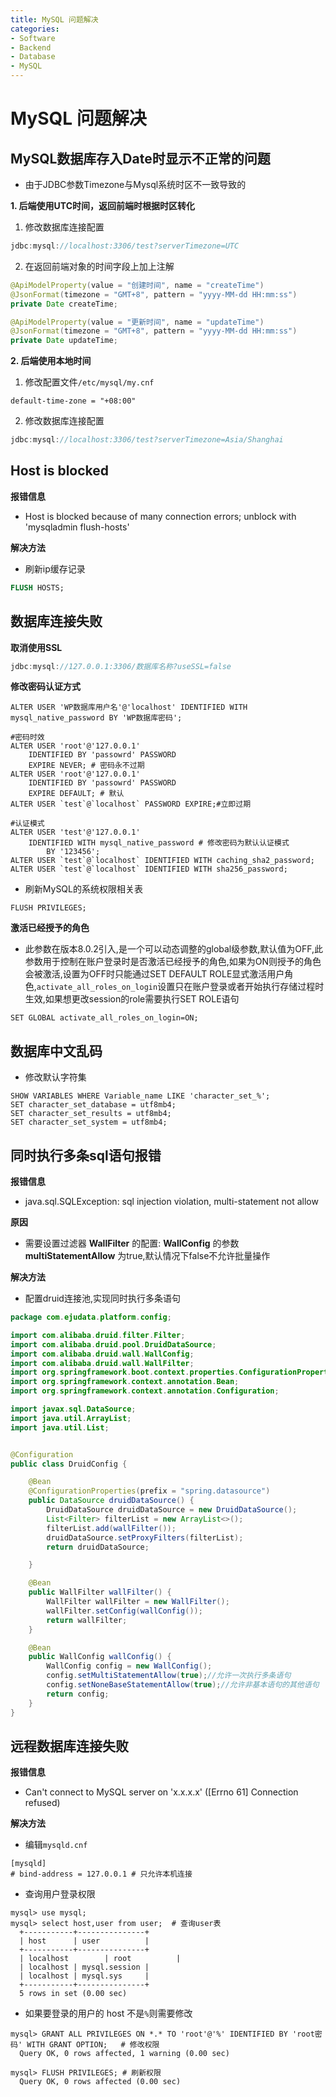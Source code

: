 ```yaml
---
title: MySQL 问题解决
categories:
- Software
- Backend
- Database
- MySQL
---
```

# MySQL 问题解决

## MySQL数据库存入Date时显示不正常的问题

- 由于JDBC参数Timezone与Mysql系统时区不一致导致的

**1. 后端使用UTC时间，返回前端时根据时区转化**

1. 修改数据库连接配置

```java
jdbc:mysql://localhost:3306/test?serverTimezone=UTC
```

2. 在返回前端对象的时间字段上加上注解

```java
@ApiModelProperty(value = "创建时间", name = "createTime")
@JsonFormat(timezone = "GMT+8", pattern = "yyyy-MM-dd HH:mm:ss")
private Date createTime;

@ApiModelProperty(value = "更新时间", name = "updateTime")
@JsonFormat(timezone = "GMT+8", pattern = "yyyy-MM-dd HH:mm:ss")
private Date updateTime;
```

**2. 后端使用本地时间**

1. 修改配置文件`/etc/mysql/my.cnf`

```
default-time-zone = "+08:00"
```

2. 修改数据库连接配置

```java
jdbc:mysql://localhost:3306/test?serverTimezone=Asia/Shanghai
```

## Host is blocked

**报错信息**

- Host is blocked because of many connection errors; unblock with 'mysqladmin flush-hosts'

**解决方法**

- 刷新ip缓存记录

```sql
FLUSH HOSTS;
```

## 数据库连接失败

**取消使用SSL**

```java
jdbc:mysql://127.0.0.1:3306/数据库名称?useSSL=false
```

**修改密码认证方式**

```mysql
ALTER USER 'WP数据库用户名'@'localhost' IDENTIFIED WITH mysql_native_password BY 'WP数据库密码';

#密码时效
ALTER USER 'root'@'127.0.0.1'
    IDENTIFIED BY 'passowrd' PASSWORD
    EXPIRE NEVER; # 密码永不过期
ALTER USER 'root'@'127.0.0.1'
    IDENTIFIED BY 'passowrd' PASSWORD
    EXPIRE DEFAULT; # 默认
ALTER USER `test`@`localhost` PASSWORD EXPIRE;#立即过期

#认证模式
ALTER USER 'test'@'127.0.0.1'
    IDENTIFIED WITH mysql_native_password # 修改密码为默认认证模式
        BY '123456';
ALTER USER `test`@`localhost` IDENTIFIED WITH caching_sha2_password;
ALTER USER `test`@`localhost` IDENTIFIED WITH sha256_password;
```

- 刷新MySQL的系统权限相关表

```mysql
FLUSH PRIVILEGES;
```

**激活已经授予的角色**

- 此参数在版本8.0.2引入,是一个可以动态调整的global级参数,默认值为OFF,此参数用于控制在账户登录时是否激活已经授予的角色,如果为ON则授予的角色会被激活,设置为OFF时只能通过SET DEFAULT ROLE显式激活用户角色,`activate_all_roles_on_login`设置只在账户登录或者开始执行存储过程时生效,如果想更改session的role需要执行SET ROLE语句

```mysql
SET GLOBAL activate_all_roles_on_login=ON;
```

## 数据库中文乱码

- 修改默认字符集

```mysql
SHOW VARIABLES WHERE Variable_name LIKE 'character_set_%';
SET character_set_database = utf8mb4;
SET character_set_results = utf8mb4;
SET character_set_system = utf8mb4;
```

## 同时执行多条sql语句报错

**报错信息**

-  java.sql.SQLException: sql injection violation, multi-statement not allow

**原因**

- 需要设置过滤器 **WallFilter** 的配置: **WallConfig** 的参数 **multiStatementAllow** 为true,默认情况下false不允许批量操作

**解决方法**

- 配置druid连接池,实现同时执行多条语句

```java
package com.ejudata.platform.config;

import com.alibaba.druid.filter.Filter;
import com.alibaba.druid.pool.DruidDataSource;
import com.alibaba.druid.wall.WallConfig;
import com.alibaba.druid.wall.WallFilter;
import org.springframework.boot.context.properties.ConfigurationProperties;
import org.springframework.context.annotation.Bean;
import org.springframework.context.annotation.Configuration;

import javax.sql.DataSource;
import java.util.ArrayList;
import java.util.List;


@Configuration
public class DruidConfig {

    @Bean
    @ConfigurationProperties(prefix = "spring.datasource")
    public DataSource druidDataSource() {
        DruidDataSource druidDataSource = new DruidDataSource();
        List<Filter> filterList = new ArrayList<>();
        filterList.add(wallFilter());
        druidDataSource.setProxyFilters(filterList);
        return druidDataSource;

    }

    @Bean
    public WallFilter wallFilter() {
        WallFilter wallFilter = new WallFilter();
        wallFilter.setConfig(wallConfig());
        return wallFilter;
    }

    @Bean
    public WallConfig wallConfig() {
        WallConfig config = new WallConfig();
        config.setMultiStatementAllow(true);//允许一次执行多条语句
        config.setNoneBaseStatementAllow(true);//允许非基本语句的其他语句
        return config;
    }
}
```

## 远程数据库连接失败

**报错信息**

- Can't connect to MySQL server on 'x.x.x.x' ([Errno 61] Connection refused)

**解决方法**

- 编辑`mysqld.cnf`

```mysql
[mysqld]
# bind-address = 127.0.0.1 # 只允许本机连接
```

- 查询用户登录权限

```mysql
mysql> use mysql;
mysql> select host,user from user;  # 查询user表
  +-----------+---------------+
  | host      | user          |
  +-----------+---------------+
  | localhost        | root          |
  | localhost | mysql.session |
  | localhost | mysql.sys     |
  +-----------+---------------+
  5 rows in set (0.00 sec)
```

- 如果要登录的用户的 host 不是`%`则需要修改

```mysql
mysql> GRANT ALL PRIVILEGES ON *.* TO 'root'@'%' IDENTIFIED BY 'root密码' WITH GRANT OPTION;   # 修改权限
  Query OK, 0 rows affected, 1 warning (0.00 sec)

mysql> FLUSH PRIVILEGES; # 刷新权限
  Query OK, 0 rows affected (0.00 sec)
```

